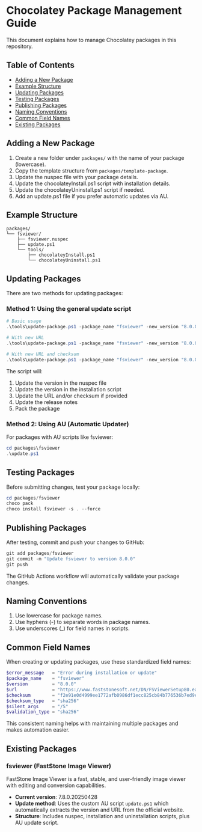 # Chocolatey Package Management Guide

This document explains how to manage Chocolatey packages in this repository.

## Table of Contents
- [Adding a New Package](#adding-a-new-package)
- [Example Structure](#example-structure)
- [Updating Packages](#updating-packages)
- [Testing Packages](#testing-packages)
- [Publishing Packages](#publishing-packages)
- [Naming Conventions](#naming-conventions)
- [Common Field Names](#common-field-names)
- [Existing Packages](#existing-packages)

## Adding a New Package

1. Create a new folder under `packages/` with the name of your package (lowercase).
2. Copy the template structure from `packages/template-package`.
3. Update the nuspec file with your package details.
4. Update the chocolateyInstall.ps1 script with installation details.
5. Update the chocolateyUninstall.ps1 script if needed.
6. Add an update.ps1 file if you prefer automatic updates via AU.

## Example Structure

```
packages/
└── fsviewer/
    ├── fsviewer.nuspec
    ├── update.ps1
    └── tools/
        ├── chocolateyInstall.ps1
        └── chocolateyUninstall.ps1
```

## Updating Packages

There are two methods for updating packages:

### Method 1: Using the general update script

```powershell
# Basic usage
.\tools\update-package.ps1 -package_name "fsviewer" -new_version "8.0.0"

# With new URL
.\tools\update-package.ps1 -package_name "fsviewer" -new_version "8.0.0" -new_url "https://www.faststonesoft.net/DN/FSViewerSetup80.exe"

# With new URL and checksum
.\tools\update-package.ps1 -package_name "fsviewer" -new_version "8.0.0" -new_url "https://www.faststonesoft.net/DN/FSViewerSetup80.exe" -new_checksum "f2e91e0d4999ee1772afb0986df1ecc825cb84b776536b7ed9ea3372dab551de" -checksum_type "sha256"
```

The script will:
1. Update the version in the nuspec file
2. Update the version in the installation script
3. Update the URL and/or checksum if provided
4. Update the release notes
5. Pack the package

### Method 2: Using AU (Automatic Updater)

For packages with AU scripts like fsviewer:

```powershell
cd packages\fsviewer
.\update.ps1
```

## Testing Packages

Before submitting changes, test your package locally:

```powershell
cd packages/fsviewer
choco pack
choco install fsviewer -s . --force
```

## Publishing Packages

After testing, commit and push your changes to GitHub:

```powershell
git add packages/fsviewer
git commit -m "Update fsviewer to version 8.0.0"
git push
```

The GitHub Actions workflow will automatically validate your package changes.

## Naming Conventions

1. Use lowercase for package names.
2. Use hyphens (-) to separate words in package names.
3. Use underscores (_) for field names in scripts.

## Common Field Names

When creating or updating packages, use these standardized field names:

```powershell
$error_message   = "Error during installation or update"
$package_name    = "fsviewer"
$version         = "8.0.0"
$url             = "https://www.faststonesoft.net/DN/FSViewerSetup80.exe"
$checksum        = "f2e91e0d4999ee1772afb0986df1ecc825cb84b776536b7ed9ea3372dab551de"
$checksum_type   = "sha256"
$silent_args     = "/S"
$validation_type = "sha256"
```

This consistent naming helps with maintaining multiple packages and makes automation easier.

## Existing Packages

### fsviewer (FastStone Image Viewer)

FastStone Image Viewer is a fast, stable, and user-friendly image viewer with editing and conversion capabilities.

- **Current version**: 7.8.0.20250428
- **Update method**: Uses the custom AU script `update.ps1` which automatically extracts the version and URL from the official website.
- **Structure**: Includes nuspec, installation and uninstallation scripts, plus AU update script.